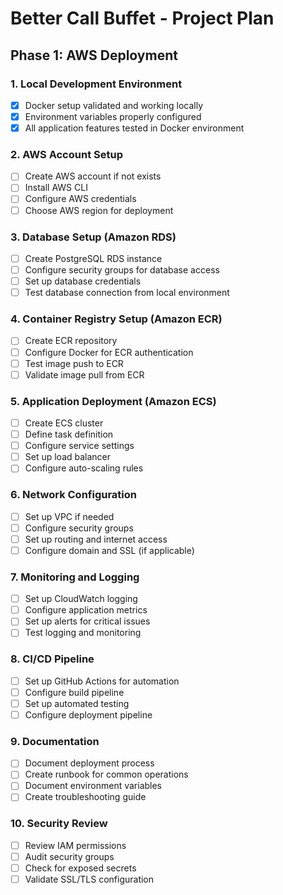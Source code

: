 # Better Call Buffet - Project Plan

## Phase 1: AWS Deployment

### 1. Local Development Environment
- [x] Docker setup validated and working locally
- [x] Environment variables properly configured
- [x] All application features tested in Docker environment

### 2. AWS Account Setup
- [ ] Create AWS account if not exists
- [ ] Install AWS CLI
- [ ] Configure AWS credentials
- [ ] Choose AWS region for deployment

### 3. Database Setup (Amazon RDS)
- [ ] Create PostgreSQL RDS instance
- [ ] Configure security groups for database access
- [ ] Set up database credentials
- [ ] Test database connection from local environment

### 4. Container Registry Setup (Amazon ECR)
- [ ] Create ECR repository
- [ ] Configure Docker for ECR authentication
- [ ] Test image push to ECR
- [ ] Validate image pull from ECR

### 5. Application Deployment (Amazon ECS)
- [ ] Create ECS cluster
- [ ] Define task definition
- [ ] Configure service settings
- [ ] Set up load balancer
- [ ] Configure auto-scaling rules

### 6. Network Configuration
- [ ] Set up VPC if needed
- [ ] Configure security groups
- [ ] Set up routing and internet access
- [ ] Configure domain and SSL (if applicable)

### 7. Monitoring and Logging
- [ ] Set up CloudWatch logging
- [ ] Configure application metrics
- [ ] Set up alerts for critical issues
- [ ] Test logging and monitoring

### 8. CI/CD Pipeline
- [ ] Set up GitHub Actions for automation
- [ ] Configure build pipeline
- [ ] Set up automated testing
- [ ] Configure deployment pipeline

### 9. Documentation
- [ ] Document deployment process
- [ ] Create runbook for common operations
- [ ] Document environment variables
- [ ] Create troubleshooting guide

### 10. Security Review
- [ ] Review IAM permissions
- [ ] Audit security groups
- [ ] Check for exposed secrets
- [ ] Validate SSL/TLS configuration
